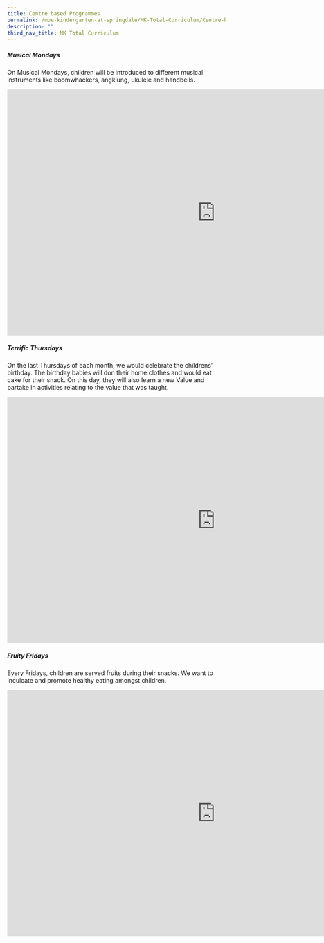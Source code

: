 ```yaml
---
title: Centre based Programmes
permalink: /moe-kindergarten-at-springdale/MK-Total-Curriculum/Centre-based-Programmes
description: ""
third_nav_title: MK Total Curriculum
---
```

##### Musical Mondays

On Musical Mondays, children will be introduced to different musical instruments like boomwhackers, angklung, ukulele and handbells.

<iframe allowfullscreen="true" height="569" width="960" frameborder="0" src="https://docs.google.com/presentation/d/e/2PACX-1vTeSsLtPaMC-IhT6S4Cg5es1KySB179rGF3QyPoa3JGTDqPgZ35EAWkK9p9QzTTHVfVyRVcUkJ9L2t9/embed?start=false&amp;loop=false&amp;delayms=3000"></iframe>

##### Terrific Thursdays

On the last Thursdays of each month, we would celebrate the childrens’ birthday. The birthday babies will don their home clothes and would eat cake for their snack. On this day, they will also learn a new Value and partake in activities relating to the value that was taught.

<iframe allowfullscreen="true" height="569" width="960" frameborder="0" src="https://docs.google.com/presentation/d/e/2PACX-1vTCgH34U78GCr69B2DaKOWvR1dBCb_BqsM2-ep_BfMZjXA3gX2LJ2itH1XSGQOLWfVmpHnEd7VhF8Me/embed?start=false&amp;loop=false&amp;delayms=3000"></iframe>

##### Fruity Fridays

Every Fridays, children are served fruits during their snacks. We want to inculcate and promote healthy eating amongst children.

<iframe allowfullscreen="true" height="569" width="960" frameborder="0" src="https://docs.google.com/presentation/d/e/2PACX-1vS38d45K0Avai1Bzes-7ytidBBqYeh3MX_by0s0Tbc10IoBJDmKzKiuzdjwrza6t-jsESPX4A6ATiAS/embed?start=false&amp;loop=false&amp;delayms=3000"></iframe>





